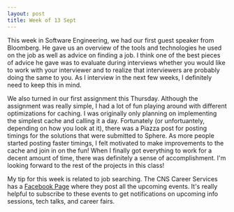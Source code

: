 ```yaml
---
layout: post
title: Week of 13 Sept
---
```

This week in Software Engineering, we had our first guest speaker from Bloomberg. He gave us an overview of the tools and technologies he used on the job as well as advice on finding a job. I think one of the best pieces of advice he gave was to evaluate during interviews whether you would like to work with your interviewer and to realize that interviewers are probably doing the same to you. As I interview in the next few weeks, I definitely need to keep this in mind.

We also turned in our first assignment this Thursday. Although the assignment was really simple, I had a lot of fun playing around with different optimizations for caching. I was originally only planning on implementing the simplest cache and calling it a day. Fortunately (or unfortuantely, depending on how you look at it), there was a Piazza post for posting timings for the solutions that were submitted to Sphere. As more people started posting faster timings, I felt motivated to make improvements to the cache and join in on the fun! When I finally got everything to work for a decent amount of time, there was definitely a sense of accomplishment. I'm looking forward to the rest of the projects in this class!

My tip for this week is related to job searching. The CNS Career Services has a [Facebook Page](https://www.facebook.com/cnscareers) where they post all the upcoming events. It's really helpful to subscribe to these events to get notifications on upcoming info sessions, tech talks, and career fairs.
